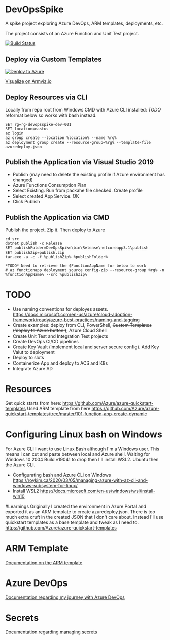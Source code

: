 # DevOpsSpike
A spike project exploring Azure DevOps, ARM templates, deployments, etc.  

The project consists of an Azure Function and Unit Test project.

[![Build Status](https://dev.azure.com/chrisjensenuk/chrisjensenuk-spike/_apis/build/status/DevOpsSpike%20CI%20CD?branchName=master&stageName=Build%20stage)](https://dev.azure.com/chrisjensenuk/chrisjensenuk-spike/_build/latest?definitionId=1&branchName=master)

## Deploy via Custom Templates
[![Deploy to Azure](https://aka.ms/deploytoazurebutton)](https://portal.azure.com/#create/Microsoft.Template/uri/https%3A%2F%2Fraw.githubusercontent.com%2Fchrisjensenuk%2FDevOpsSpike%2Fmaster%2Fazuredeploy.json)

[Visualize on Armviz.io](http://armviz.io/#/?load=https%3A%2F%2Fraw.githubusercontent.com%2Fchrisjensenuk%2FDevOpsSpike%2Fmaster%2Fazuredeploy.json")

## Deploy Resources via CLI
Locally from repo root from Windows CMD with Azure CLI installed:
*TODO* reformat below so works with bash instead.
```
SET rg=rg-devopsspike-dev-001
SET location=eastus
az login
az group create --location %location% --name %rg%
az deployment group create --resource-group=%rg% --template-file azuredeploy.json
```

## Publish the Application via Visual Studio 2019
- Publish (may need to delete the existing profile if Azure environment has changed)
- Azure Functions Consumption Plan
- Select Existing. Run from packahe file checked. Create profile
- Select created App Service. OK
- Click Publish


## Publish the Application via CMD
Publish the project. Zip it. Then deploy to Azure
```
cd src
dotnet publish -c Release
SET publishFolder=DevOpsSpike\bin\Release\netcoreapp3.1\publish
SET publishZip=publish.zip
tar.exe -a -c -f %publishZip% %publishFolder%

*TODO* Need to retrieve the $FunctionAppName for below to work
# az functionapp deployment source config-zip --resource-group %rg% -n %functionAppName% --src %publishZip%
```



# TODO
- Use naming conventions for deployes assets. https://docs.microsoft.com/en-us/azure/cloud-adoption-framework/ready/azure-best-practices/naming-and-tagging
- Create examples: deploy from CLI, PowerShell, ~~Custom Templates ('deploy to Azure button')~~, Azure Cloud Shell
- Create Unit Test and Integration Test projects
- Create DevOps CI/CD pipelines
- Create Key Vault (implement local and server secure config). Add Key Valut to deployment
- Deploy to slots
- Containerize App and deploy to ACS and K8s
- Integrate Azure AD

# Resources
Get quick starts from here: https://github.com/Azure/azure-quickstart-templates
Used ARM template from here https://github.com/Azure/azure-quickstart-templates/tree/master/101-function-app-create-dynamic


# Configuring Linux bash on Windows
For Azure CLI I want to use Linux Bash although I'm a Windows user.  This means I can cut and paste between local and Azure shell. Waiting for Windows 10 2004 Build v19041 to drop then I'll install WSL2. Ubuntu then the Azure CLI.
- Configurating bash and Azure CLi on Windows https://roykim.ca/2020/03/05/managing-azure-with-az-cli-and-windows-subsystem-for-linux/
- Install WSL2 https://docs.microsoft.com/en-us/windows/wsl/install-win10

#Learnings
Originally I created the environment in Azure Portal and exported it as an ARM template to create azuredeploy.json.  There is too much extra cruft in the created JSON that I don't care about.  Instead I'll use quickstart templates as a base template and tweak as I need to. https://github.com/Azure/azure-quickstart-templates

# ARM Template
[Documentation on the ARM template](docs/arm.md)

# Azure DevOps
[Documentation regarding my journey with Azure DevOps](docs/azure-devops.md)

# Secrets
[Documentation regarding managing secrets](docs/secrets.md)